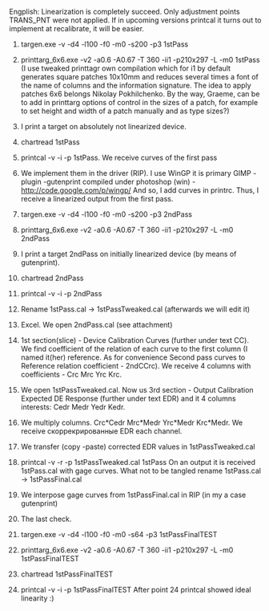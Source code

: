 Engplish:
Linearization is completely succeed.
Only adjustment points TRANS\_PNT were not applied.
If in upcoming versions printcal it turns out to implement at recalibrate, it will be easier.

1. targen.exe  -v  -d4 -l100 -f0 -m0 -s200 -p3 1stPass

2. printtarg\_6x6.exe -v2 -a0.6 -A0.67 -T 360 -ii1 -p210x297 -L -m0 1stPass (I use tweaked printtagr own compilation which for i1 by default generates square patches 10x10mm and reduces several times a font of the name of columns and the information signature. The idea to apply patches 6x6 belongs Nikolay Pokhilchenko. By the way, Graeme, can be to add in printtarg options of control in the sizes of a patch, for example to set height and width of a patch manually and as type sizes?)

3. I print a target on absolutely not linearized device.

4. chartread 1stPass

5. printcal -v -i -p 1stPass. We receive curves of the first pass

6. We implement them in the driver (RIP). I use WinGP it is primary GIMP -plugin -gutenprint compiled under photoshop (win)  - http://code.google.com/p/wingp/
And so, I add curves in printrc. Thus, I receive a linearized output from the first pass.

7. targen.exe -v -d4 -l100 -f0 -m0 -s200 -p3 2ndPass

8. printtarg\_6x6.exe -v2 -a0.6 -A0.67 -T 360 -ii1 -p210x297 -L -m0 2ndPass

9. I print a target 2ndPass on initially linearized device (by means of gutenprint).

10. chartread 2ndPass

11. printcal -v -i -p 2ndPass

12. Rename 1stPass.cal -> 1stPassTweaked.cal (afterwards we will edit it)

13. Excel. We open 2ndPass.cal (see attachment)

14. 1st section(slice)  - Device Calibration Curves (further under text СС). We find coefficient of the relation of each curve to the first column (I named it(her) reference. As for convenience Second pass curves to Reference relation coefficient  - 2ndCCrc). We receive 4 columns with coefficients  - Crc Mrc Yrc Krc.

15. We open 1stPassTweaked.cal. Now us 3rd section  - Output Calibration Expected DE Response (further under text EDR) and it 4 columns interests: Cedr Medr Yedr Kedr.

16. We multiply columns. Crc\*Cedr Mrc\*Medr Yrc\*Medr Krc\*Medr. We receive скоррекрированные EDR each channel.

17. We transfer (copy -paste) corrected EDR values in 1stPassTweaked.cal

18. printcal -v -r -p 1stPassTweaked.cal 1stPass
On an output it is received 1stPass.cal with gage curves. What not to be tangled rename 1stPass.cal -> 1stPassFinal.cal

19. We interpose gage curves from 1stPassFinal.cal in RIP (in my a case gutenprint)

20. The last check.
21. targen.exe -v -d4 -l100 -f0 -m0 -s64 -p3 1stPassFinalTEST
22. printtarg\_6x6.exe -v2 -a0.6 -A0.67 -T 360 -ii1 -p210x297 -L -m0 1stPassFinalTEST
23. chartread 1stPassFinalTEST
24. printcal -v -i -p 1stPassFinalTEST
After point 24 printcal showed ideal linearity :)
